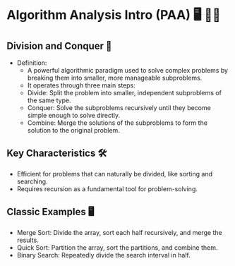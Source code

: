 # Algorithm Analysis Intro (PAA) 🖥️ 👨‍🔬

## Division and Conquer 🧩
  - Definition:
    - A powerful algorithmic paradigm used to solve complex problems by breaking them into smaller, more manageable subproblems.
    - It operates through three main steps:
    - Divide: Split the problem into smaller, independent subproblems of the same type.
    - Conquer: Solve the subproblems recursively until they become simple enough to solve directly.
    - Combine: Merge the solutions of the subproblems to form the solution to the original problem.
## Key Characteristics 🛠️
  - Efficient for problems that can naturally be divided, like sorting and searching.
  - Requires recursion as a fundamental tool for problem-solving.
## Classic Examples 🖥️
  - Merge Sort: Divide the array, sort each half recursively, and merge the results.
  - Quick Sort: Partition the array, sort the partitions, and combine them.
  - Binary Search: Repeatedly divide the search interval in half.
